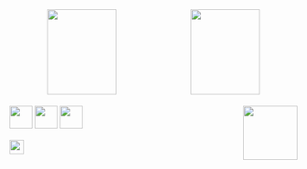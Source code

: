 <div align="center">
  <img height="150em" width="49%" src="https://github-readme-stats.vercel.app/api?username=MendesK98&show_icons=true&theme=tokyonight&include_all_commits=true&count_private=true"/>
  <img height="150em" width="49%" src="https://github-readme-stats.vercel.app/api/top-langs/?username=MendesK98&layout=compact&langs_count=16&theme=tokyonight"/>
</div> <br>
<div>
  <img align="right" widht="80" height="95" src="https://mir-s3-cdn-cf.behance.net/project_modules/max_1200/5eeea355389655.59822ff824b72.gif">
  <code><img widht="30" height="40" src="https://img.icons8.com/nolan/64/java-coffee-cup-logo.png"></code>
  <code><img widht="30" height="40" src="https://img.icons8.com/nolan/128/java-eclipse.png"></code>
  <code><img widht="30" height="40" src="https://img.icons8.com/nolan/128/android-os.png"/></code>
</div> <br>
<div>
  <a href="https://www.linkedin.com/in/lucas-mendes-499a66157/"><img height="25em" src="https://img.icons8.com/nolan/128/linkedin-circled.png"/></a>
</div>  <br>
  
